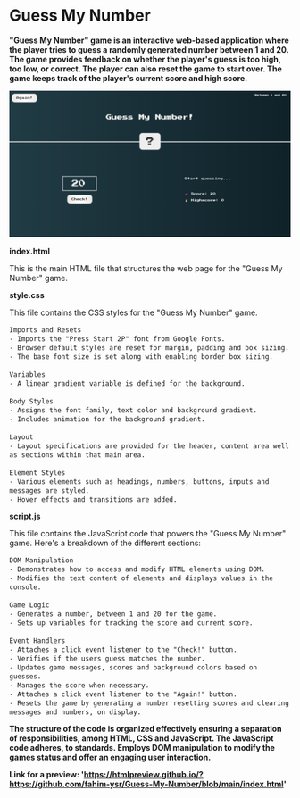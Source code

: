 # Guess My Number

**"Guess My Number" game is an interactive web-based application where the player tries to guess a randomly generated number between 1 and 20. The game provides feedback on whether the player's guess is too high, too low, or correct. The player can also reset the game to start over. The game keeps track of the player's current score and high score.**

[![Watch the video](demo.png)](https://youtu.be/b3EoiOOnWyY)

**index.html**

This is the main HTML file that structures the web page for the "Guess My Number" game.

**style.css**

This file contains the CSS styles for the "Guess My Number" game.

    Imports and Resets
    - Imports the "Press Start 2P" font from Google Fonts.
    - Browser default styles are reset for margin, padding and box sizing.
    - The base font size is set along with enabling border box sizing.

    Variables
    - A linear gradient variable is defined for the background.

    Body Styles
    - Assigns the font family, text color and background gradient.
    - Includes animation for the background gradient.

    Layout
    - Layout specifications are provided for the header, content area well as sections within that main area.

    Element Styles
    - Various elements such as headings, numbers, buttons, inputs and messages are styled.
    - Hover effects and transitions are added.

**script.js**

This file contains the JavaScript code that powers the "Guess My Number" game. Here's a breakdown of the different sections:

    DOM Manipulation
    - Demonstrates how to access and modify HTML elements using DOM.
    - Modifies the text content of elements and displays values in the console.

    Game Logic
    - Generates a number, between 1 and 20 for the game.
    - Sets up variables for tracking the score and current score.

    Event Handlers
    - Attaches a click event listener to the "Check!" button.
    - Verifies if the users guess matches the number.
    - Updates game messages, scores and background colors based on guesses.
    - Manages the score when necessary.
    - Attaches a click event listener to the "Again!" button.
    - Resets the game by generating a number resetting scores and clearing messages and numbers, on display.

**The structure of the code is organized effectively ensuring a separation of responsibilities, among HTML, CSS and JavaScript. The JavaScript code adheres, to standards. Employs DOM manipulation to modify the games status and offer an engaging user interaction.**

**Link for a preview: 'https://htmlpreview.github.io/?https://github.com/fahim-ysr/Guess-My-Number/blob/main/index.html'**
